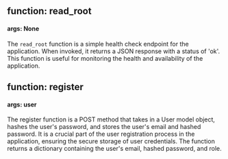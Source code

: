 ## function: read_root
#### args: None
The `read_root` function is a simple health check endpoint for the application. When invoked, it returns a JSON response with a status of 'ok'. This function is useful for monitoring the health and availability of the application.

## function: register
#### args: user
The register function is a POST method that takes in a User model object, hashes the user's password, and stores the user's email and hashed password. It is a crucial part of the user registration process in the application, ensuring the secure storage of user credentials. The function returns a dictionary containing the user's email, hashed password, and role.

